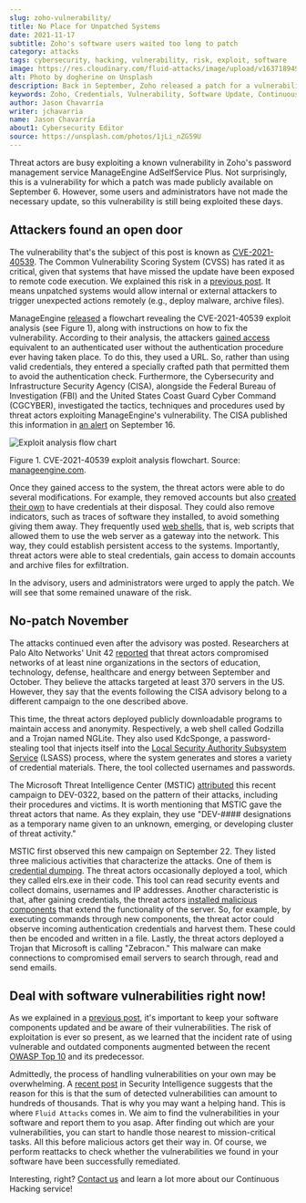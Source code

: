 ```yaml
---
slug: zoho-vulnerability/
title: No Place for Unpatched Systems
date: 2021-11-17
subtitle: Zoho's software users waited too long to patch
category: attacks
tags: cybersecurity, hacking, vulnerability, risk, exploit, software
image: https://res.cloudinary.com/fluid-attacks/image/upload/v1637189495/blog/zoho-vulnerability/cover_zoho.webp
alt: Photo by dogherine on Unsplash
description: Back in September, Zoho released a patch for a vulnerability in its password management software. Users who failed to patch their systems are now under attack.
keywords: Zoho, Credentials, Vulnerability, Software Update, Continuous Checks, Remediation, Patches, Ethical Hacking, Pentesting
author: Jason Chavarría
writer: jchavarria
name: Jason Chavarría
about1: Cybersecurity Editor
source: https://unsplash.com/photos/1jLi_nZG59U
---
```


Threat actors are busy exploiting a known vulnerability
in Zoho's password management service
ManageEngine AdSelfService Plus.
Not surprisingly,
this is a vulnerability
for which a patch was made publicly available
on September 6.
However,
some users and administrators have not made the necessary update,
so this vulnerability is still being exploited these days.

## Attackers found an open door

The vulnerability
that's the subject of this post
is known as [CVE-2021-40539](https://cve.mitre.org/cgi-bin/cvename.cgi?name=CVE-2021-40539).
The Common Vulnerability Scoring System (CVSS) has rated it as critical,
given that systems
that have missed the update
have been exposed to remote code execution.
We explained this risk in a [previous post](../close-invisible-doors/).
It means
unpatched systems would allow
internal or external attackers
to trigger unexpected actions remotely
(e.g., deploy malware, archive files).

ManageEngine [released](https://www.manageengine.com/products/self-service-password/kb/how-to-fix-authentication-bypass-vulnerability-in-REST-API.html)
a flowchart revealing the CVE-2021-40539 exploit analysis
(see Figure 1),
along with instructions
on how to fix the vulnerability.
According to their analysis,
the attackers [gained access](https://capec.mitre.org/data/definitions/115.html)
equivalent to an authenticated user
without the authentication procedure ever having taken place.
To do this,
they used a URL.
So,
rather than using valid credentials,
they entered a specially crafted path
that permitted them to avoid the authentication check.
Furthermore,
the Cybersecurity and Infrastructure Security Agency (CISA),
alongside the Federal Bureau of Investigation (FBI)
and the United States Coast Guard Cyber Command (CGCYBER),
investigated the tactics,
techniques and procedures used by threat actors
exploiting ManageEngine's vulnerability.
The CISA published this information in [an alert](https://us-cert.cisa.gov/ncas/alerts/aa21-259a)
on September 16.

<div class="imgblock">

![Exploit analysis flow chart](https://res.cloudinary.com/fluid-attacks/image/upload/v1637188670/blog/zoho-vulnerability/Zoho-Figure-1.webp)

<div class="title">

Figure 1. CVE-2021-40539 exploit analysis flowchart.
Source: [manageengine.com](https://www.manageengine.com/products/self-service-password/images/rcescan.png).

</div>

</div>

Once they gained access to the system,
the threat actors were able to do several modifications.
For example,
they removed accounts
but also [created their own](https://attack.mitre.org/techniques/T1136/)
to have credentials at their disposal.
They could also remove indicators,
such as traces of software they installed,
to avoid something giving them away.
They frequently used [web shells](https://attack.mitre.org/techniques/T1505/003/),
that is,
web scripts that allowed them to use the web server
as a gateway into the network.
This way,
they could establish persistent access to the systems.
Importantly,
threat actors were able to steal credentials,
gain access to domain accounts
and archive files for exfiltration.

In the advisory,
users and administrators were urged to apply the patch.
We will see that
some remained unaware of the risk.

## No-patch November

The attacks continued
even after the advisory was posted.
Researchers at Palo Alto Networks' Unit 42
[reported](https://unit42.paloaltonetworks.com/manageengine-godzilla-nglite-kdcsponge/)
that threat actors compromised networks
of at least nine organizations
in the sectors of education,
technology, defense, healthcare and energy
between September and October.
They believe
the attacks targeted at least 370 servers in the US.
However,
they say that the events
following the CISA advisory
belong to a different campaign
to the one described above.

This time,
the threat actors deployed publicly downloadable programs
to maintain access and anonymity.
Respectively,
a web shell called Godzilla
and a Trojan named NGLite.
They also used KdcSponge,
a password-stealing tool
that injects itself into the [Local Security Authority Subsystem Service](https://attack.mitre.org/techniques/T1003/001/)
(LSASS) process,
where the system generates and stores a variety of credential materials.
There,
the tool collected usernames and passwords.

The Microsoft Threat Intelligence Center (MSTIC)
[attributed](https://www.microsoft.com/security/blog/2021/11/08/threat-actor-dev-0322-exploiting-zoho-manageengine-adselfservice-plus/)
this recent campaign to DEV-0322,
based on the pattern of their attacks,
including their procedures and victims.
It is worth mentioning that
MSTIC gave the threat actors that name.
As they explain,
they use "DEV-\#\#\#\# designations
as a temporary name
given to an unknown,
emerging, or developing cluster of threat activity."

MSTIC first observed this new campaign on September 22.
They listed three malicious activities
that characterize the attacks.
One of them is [credential dumping](https://attack.mitre.org/techniques/T1003/).
The threat actors occasionally deployed a tool,
which they called elrs.exe in their code.
This tool can read security events and collect domains,
usernames and IP addresses.
Another characteristic is that,
after gaining credentials,
the threat actors [installed malicious components](https://attack.mitre.org/techniques/T1505/004/)
that extend the functionality of the server.
So,
for example,
by executing commands through new components,
the threat actor could observe incoming authentication credentials
and harvest them.
These could then be encoded and written in a file.
Lastly,
the threat actors deployed a Trojan
that Microsoft is calling "Zebracon."
This malware can make connections to compromised email servers
to search through, read and send emails.

## Deal with software vulnerabilities right now\!

As we explained in a [previous post](../close-invisible-doors/),
it's important to keep your software components updated
and be aware of their vulnerabilities.
The risk of exploitation is ever so present,
as we learned that
the incident rate of using vulnerable and outdated components augmented
between the recent [OWASP Top 10](../owasp-top-10-2021/) and its predecessor.

Admittedly,
the process of handling vulnerabilities on your own may be overwhelming.
A [recent post](https://securityintelligence.com/articles/how-to-deal-with-unpatched-software-vulnerabilities-2/)
in Security Intelligence
suggests that the reason for this is that
the sum of detected vulnerabilities can amount to hundreds of thousands.
That is why you may want a helping hand.
This is where `Fluid Attacks` comes in.
We aim to find the vulnerabilities in your software
and report them to you asap.
After finding out which are your vulnerabilities,
you can start to handle those nearest to mission-critical tasks.
All this before malicious actors get their way in.
Of course,
we perform reattacks to check whether the vulnerabilities
we found in your software
have been successfully remediated.

Interesting,
right?
[Contact us](../../contact-us/)
and learn a lot more
about our Continuous Hacking service\!
